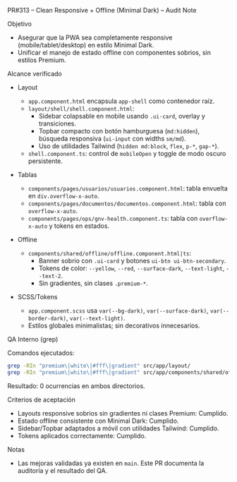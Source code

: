 PR#313 – Clean Responsive + Offline (Minimal Dark) – Audit Note

Objetivo

- Asegurar que la PWA sea completamente responsive (mobile/tablet/desktop) en estilo Minimal Dark.
- Unificar el manejo de estado offline con componentes sobrios, sin estilos Premium.

Alcance verificado

- Layout
  - `app.component.html` encapsula `app-shell` como contenedor raíz.
  - `layout/shell/shell.component.html`:
    - Sidebar colapsable en mobile usando `.ui-card`, overlay y transiciones.
    - Topbar compacto con botón hamburguesa (`md:hidden`), búsqueda responsiva (`ui-input` con widths `sm/md`).
    - Uso de utilidades Tailwind (`hidden md:block`, `flex`, `p-*`, `gap-*`).
  - `shell.component.ts`: control de `mobileOpen` y toggle de modo oscuro persistente.

- Tablas
  - `components/pages/usuarios/usuarios.component.html`: tabla envuelta en `div.overflow-x-auto`.
  - `components/pages/documentos/documentos.component.html`: tabla con `overflow-x-auto`.
  - `components/pages/ops/gnv-health.component.ts`: tabla con `overflow-x-auto` y tokens en estados.

- Offline
  - `components/shared/offline/offline.component.html|ts`:
    - Banner sobrio con `.ui-card` y botones `ui-btn ui-btn-secondary`.
    - Tokens de color: `--yellow`, `--red`, `--surface-dark`, `--text-light`, `--text-2`.
    - Sin gradientes, sin clases `.premium-*`.

- SCSS/Tokens
  - `app.component.scss` usa `var(--bg-dark)`, `var(--surface-dark)`, `var(--border-dark)`, `var(--text-light)`.
  - Estilos globales minimalistas; sin decorativos innecesarios.

QA Interno (grep)

Comandos ejecutados:

```bash
grep -RIn "premium\|white\|#fff\|gradient" src/app/layout/
grep -RIn "premium\|white\|#fff\|gradient" src/app/components/shared/offline/
```

Resultado: 0 ocurrencias en ambos directorios.

Criterios de aceptación

- Layouts responsive sobrios sin gradientes ni clases Premium: Cumplido.
- Estado offline consistente con Minimal Dark: Cumplido.
- Sidebar/Topbar adaptados a móvil con utilidades Tailwind: Cumplido.
- Tokens aplicados correctamente: Cumplido.

Notas

- Las mejoras validadas ya existen en `main`. Este PR documenta la auditoría y el resultado del QA.

